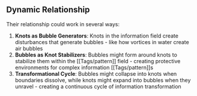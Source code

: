 ## Dynamic Relationship

Their relationship could work in several ways:

1. **Knots as Bubble Generators**: Knots in the information field create disturbances that generate bubbles - like how vortices in water create air bubbles
2. **Bubbles as Knot Stabilizers**: Bubbles might form around knots to stabilize them within the [[Tags/pattern]] field - creating protective environments for complex information [[Tags/pattern]]s
3. **Transformational Cycle**: Bubbles might collapse into knots when boundaries dissolve, while knots might expand into bubbles when they unravel - creating a continuous cycle of information transformation